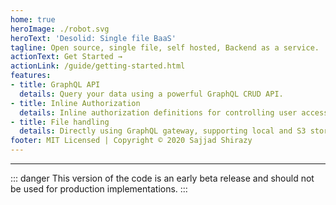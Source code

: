 ```yaml
---
home: true
heroImage: ./robot.svg
heroText: 'Desolid: Single file BaaS'
tagline: Open source, single file, self hosted, Backend as a service.
actionText: Get Started →
actionLink: /guide/getting-started.html
features:
- title: GraphQL API
  details: Query your data using a powerful GraphQL CRUD API.
- title: Inline Authorization
  details: Inline authorization definitions for controlling user accesses.
- title: File handling
  details: Directly using GraphQL gateway, supporting local and S3 storages
footer: MIT Licensed | Copyright © 2020 Sajjad Shirazy
---
```


---

::: danger
This version of the code is an early beta release and should not be used for production implementations.
:::